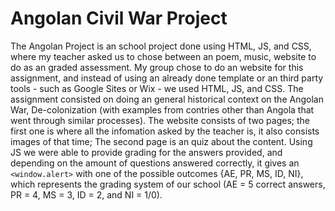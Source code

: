 <h1>Angolan Civil War Project</h1>
<div>
    <p>
        The Angolan Project is an school project done using HTML, JS, and CSS, where my teacher asked us to chose between an poem, music, website to do as an graded assessment. My group chose to do an website for this assignment, and instead of using an already done template or an third party tools - such as Google Sites or Wix - we used HTML, JS, and CSS. The assignment consisted on doing an general historical context on the Angolan War, De-colonization (with examples from contries other than Angola that went through similar processes). The website consists of two pages; the first one is where all the infomation asked by the teacher is, it also consists images of that time; The second page is an quiz about the content. Using JS we were able to provide grading for the answers provided, and depending on the amount of questions answered correctly, it gives an <code>&lt;window.alert&gt;</code> with one of the possible outcomes {AE, PR, MS, ID, NI}, which represents the grading system of our school (AE = 5 correct answers, PR = 4, MS = 3, ID = 2, and NI = 1/0).
    </p>
</div>

